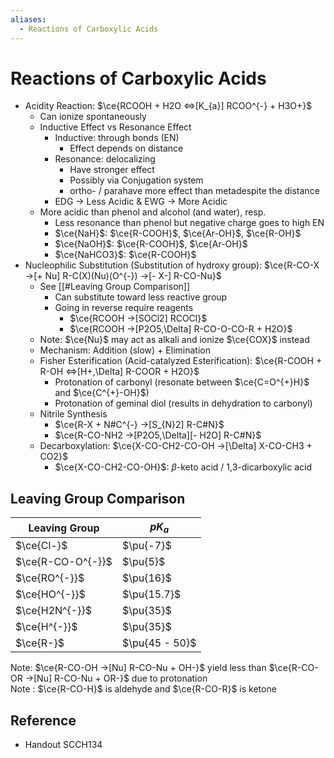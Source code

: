 ```yaml
---
aliases:
  - Reactions of Carboxylic Acids
---
```


# Reactions of Carboxylic Acids

- Acidity Reaction: $\ce{RCOOH + H2O <=>[K_{a}] RCOO^{-} + H3O+}$
	- Can ionize spontaneously
	- Inductive Effect vs Resonance Effect
		- Inductive: through bonds (EN)
			- Effect depends on distance
		- Resonance: delocalizing
			- Have stronger effect
			- Possibly via Conjugation system
			- ortho- / parahave more effect than metadespite the distance
		- EDG → Less Acidic & EWG → More Acidic
	- More acidic than phenol and alcohol (and water), resp.
		- Less resonance than phenol but negative charge goes to high EN
		- $\ce{NaH}$: $\ce{R-COOH}$, $\ce{Ar-OH}$, $\ce{R-OH}$
		- $\ce{NaOH}$: $\ce{R-COOH}$, $\ce{Ar-OH}$
		- $\ce{NaHCO3}$: $\ce{R-COOH}$
- Nucleophilic Substitution (Substitution of hydroxy group): $\ce{R-CO-X ->[+ Nu] R-C(X)(Nu)(O^{-}) ->[- X-] R-CO-Nu}$
	- See [[#Leaving Group Comparison]]
		- Can substitute toward less reactive group
		- Going in reverse require reagents
			- $\ce{RCOOH ->[SOCl2] RCOCl}$
			- $\ce{RCOOH ->[P2O5,\Delta] R-CO-O-CO-R + H2O}$
	- Note: $\ce{Nu}$ may act as alkali and ionize $\ce{COX}$ instead
	- Mechanism: Addition (slow) + Elimination
	- Fisher Esterification (Acid-catalyzed Esterification): $\ce{R-COOH + R-OH <=>[H+,\Delta] R-COOR + H2O}$
		- Protonation of carbonyl (resonate between $\ce{C=O^{+}H}$ and $\ce{C^{+}-OH}$)
		- Protonation of geminal diol (results in dehydration to carbonyl)
	- Nitrile Synthesis
		- $\ce{R-X + N#C^{-} ->[S_{N}2] R-C#N}$
		- $\ce{R-CO-NH2 ->[P2O5,\Delta][- H2O] R-C#N}$
	- Decarboxylation: $\ce{X-CO-CH2-CO-OH ->[\Delta] X-CO-CH3 + CO2}$
		- $\ce{X-CO-CH2-CO-OH}$: $\beta$-keto acid / 1,3-dicarboxylic acid

## Leaving Group Comparison

| Leaving Group | $pK_{a}$ |
| ---- | ---- |
| $\ce{Cl-}$ | $\pu{-7}$ |
| $\ce{R-CO-O^{-}}$ | $\pu{5}$ |
| $\ce{RO^{-}}$ | $\pu{16}$ |
| $\ce{HO^{-}}$ | $\pu{15.7}$ |
| $\ce{H2N^{-}}$ | $\pu{35}$ |
| $\ce{H^{-}}$ | $\pu{35}$ |
| $\ce{R-}$ | $\pu{45 - 50}$ |  

Note: $\ce{R-CO-OH ->[Nu] R-CO-Nu + OH-}$ yield less than $\ce{R-CO-OR ->[Nu] R-CO-Nu + OR-}$ due to protonation  
Note : $\ce{R-CO-H}$ is aldehyde and $\ce{R-CO-R}$ is ketone

## Reference

- Handout SCCH134
